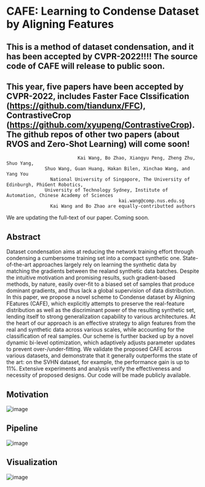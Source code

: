 # CAFE: Learning to Condense Dataset by Aligning Features

## This is a method of dataset condensation, and it has been accepted by CVPR-2022!!!! The source code of CAFE will release to public soon.
## This year, five papers have been accepted by CVPR-2022, includes Faster Face Clssification (https://github.com/tiandunx/FFC), ContrastiveCrop (https://github.com/xyupeng/ContrastiveCrop). The github repos of other two papers (about RVOS and Zero-Shot Learning) will come soon! 


                              Kai Wang, Bo Zhao, Xiangyu Peng, Zheng Zhu, Shuo Yang, 
			      Shuo Wang, Guan Huang, Hakan Bilen, Xinchao Wang, and Yang You
                    National University of Singapore, The University of Edinburgh, PhiGent Robotics, 
	              University of Technology Sydney, Institute of Automation, Chinese Academy of Sciences
                                             kai.wang@comp.nus.edu.sg
			        Kai Wang and Bo Zhao are equally-contributted authors

We are updating the full-text of our paper. Coming soon.



## Abstract

Dataset condensation aims at reducing the network training effort through condensing a cumbersome training set into a compact synthetic one. State-of-the-art approaches largely rely on learning the synthetic data by matching the gradients between the realand synthetic data batches. Despite the intuitive motivation and promising results, such gradient-based methods, by nature, easily over-fit to a biased set of samples that produce dominant gradients, and thus lack a global supervision of data distribution. In this paper, we propose a novel scheme  to Condense dataset by Aligning FEatures (CAFE), which explicitly attempts to preserve 
the real-feature distribution as well as the discriminant power of the resulting  synthetic set, lending itself to strong generalization capability to various architectures. At the heart of our approach is an effective strategy to align features from the real and synthetic data across various scales, while accounting 
for the classification of real samples. Our scheme is further backed up by a novel dynamic bi-level optimization, which adaptively adjusts parameter updates to prevent over-/under-fitting. We validate the proposed CAFE across various datasets, and demonstrate that it generally outperforms the state of the art: on the SVHN dataset, for example, the performance gain is up to 11\%. Extensive experiments and analysis verify the effectiveness and necessity of proposed designs. Our code will be made publicly available. 
	
## Motivation
![image](https://github.com/kaiwang960112/CAFE/blob/main/figs/motivation.png)


## Pipeline
![image](https://github.com/kaiwang960112/CAFE/blob/main/figs/pipeline.png)

## Visualization
![image](https://github.com/kaiwang960112/CAFE/blob/main/figs/visualization.png)



